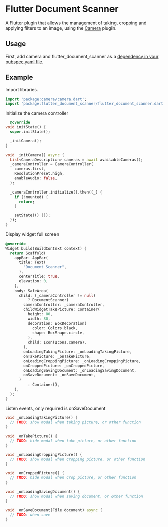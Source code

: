 # Flutter Document Scanner

A Flutter plugin that allows the management of taking, cropping and applying filters to an image, using
the [Camera](https://pub.dev/packages/camera) plugin.

## Usage

First, add camera and flutter_document_scanner as
a [dependency in your pubspec.yaml file](https://flutter.dev/docs/development/packages-and-plugins/using-packages).

## Example

Import libraries.

```dart
import 'package:camera/camera.dart';
import 'package:flutter_document_scanner/flutter_document_scanner.dart';
```

Initialize the camera controller

```dart
  @override
void initState() {
  super.initState();

  _initCamera();
}

void _initCamera() async {
  List<CameraDescription> cameras = await availableCameras();
  _cameraController = CameraController(
    cameras.first,
    ResolutionPreset.high,
    enableAudio: false,
  );

  _cameraController.initialize().then((_) {
    if (!mounted) {
      return;
    }

    setState(() {});
  });
}
```

Display widget full screen

```dart
@override
Widget build(BuildContext context) {
  return Scaffold(
    appBar: AppBar(
      title: Text(
        "Document Scanner",
      ),
      centerTitle: true,
      elevation: 0,
    ),
    body: SafeArea(
      child: (_cameraController != null)
          ? DocumentScanner(
        cameraController: _cameraController,
        childWidgetTakePicture: Container(
          height: 80,
          width: 80,
          decoration: BoxDecoration(
            color: Colors.black,
            shape: BoxShape.circle,
          ),
          child: Icon(Icons.camera),
        ),
        onLoadingTakingPicture: _onLoadingTakingPicture,
        onTakePicture: _onTakePicture,
        onLoadingCroppingPicture: _onLoadingCroppingPicture,
        onCroppedPicture: _onCroppedPicture,
        onLoadingSavingDocument: _onLoadingSavingDocument,
        onSaveDocument: _onSaveDocument,
      )
          : Container(),
    ),
  );
}
```

Listen events, only required is onSaveDocument

```dart
void _onLoadingTakingPicture() {
  // TODO: show modal when taking picture, or other function
}

void _onTakePicture() {
  // TODO: hide modal when take picture, or other function
}

void _onLoadingCroppingPicture() {
  // TODO: show modal when cropping picture, or other function
}

void _onCroppedPicture() {
  // TODO: hide modal when crop picture, or other function
}

void _onLoadingSavingDocument() {
  // TODO: show modal when saving document, or other function
}

void _onSaveDocument(File document) async {
  // TODO: when save
}
```





